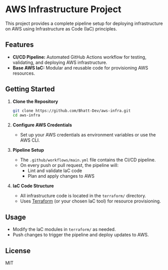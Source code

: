 # AWS Infrastructure Project

This project provides a complete pipeline setup for deploying infrastructure on AWS using Infrastructure as Code (IaC) principles.

## Features

- **CI/CD Pipeline:** Automated GitHub Actions workflow for testing, validating, and deploying AWS infrastructure.
- **Base AWS IaC:** Modular and reusable code for provisioning AWS resources.

## Getting Started

1. **Clone the Repository**
    ```bash
    git clone https://github.com/Bhatt-Dev/aws-infra.git
    cd aws-infra
    ```

2. **Configure AWS Credentials**
    - Set up your AWS credentials as environment variables or use the AWS CLI.

3. **Pipeline Setup**
    - The `.github/workflows/main.yml` file contains the CI/CD pipeline.
    - On every push or pull request, the pipeline will:
      - Lint and validate IaC code
      - Plan and apply changes to AWS

4. **IaC Code Structure**
    - All infrastructure code is located in the `terraform/` directory.
    - Uses [Terraform](https://www.terraform.io/) (or your chosen IaC tool) for resource provisioning.

## Usage

- Modify the IaC modules in `terraform/` as needed.
- Push changes to trigger the pipeline and deploy updates to AWS.

## License

MIT
